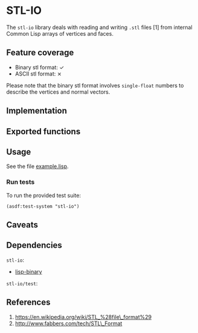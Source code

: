 # STL-IO
The `stl-io` library deals with reading and writing `.stl` files [1] from
internal Common Lisp arrays of vertices and faces.

## Feature coverage
* Binary stl format: ✓
* ASCII stl format: ⨯

Please note that the binary stl format involves `single-float` numbers
to describe the vertices and normal vectors.

## Implementation

## Exported functions

## Usage
See the file [example.lisp](doc/example.lisp).

### Run tests
To run the provided test suite:

```common-lisp
(asdf:test-system "stl-io")
```

## Caveats

## Dependencies
`stl-io`:
* [lisp-binary](https://github.com/j3pic/lisp-binary)

`stl-io/test`:

## References
1. https://en.wikipedia.org/wiki/STL_%28file\_format%29
2. http://www.fabbers.com/tech/STL\_Format

